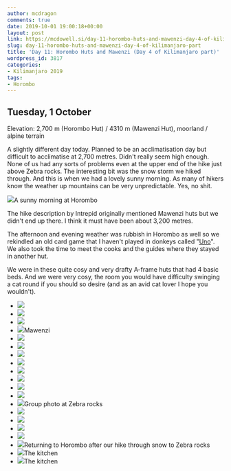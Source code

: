 ```yaml
---
author: mcdragon
comments: true
date: 2019-10-01 19:00:18+00:00
layout: post
link: https://mcdowell.si/day-11-horombo-huts-and-mawenzi-day-4-of-kilimanjaro-part-3817.html
slug: day-11-horombo-huts-and-mawenzi-day-4-of-kilimanjaro-part
title: 'Day 11: Horombo Huts and Mawenzi (Day 4 of Kilimanjaro part)'
wordpress_id: 3817
categories:
- Kilimanjaro 2019
tags:
- Horombo
---
```





## Tuesday, 1 October







Elevation: 2,700 m (Horombo Hut) / 4310 m (Mawenzi Hut), moorland / alpine terrain







A slightly different day today. Planned to be an acclimatisation day but difficult to acclimatise at 2,700 metres. Didn't really seem high enough. None of us had any sorts of problems even at the upper end of the hike just above Zebra rocks. The interesting bit was the snow storm we hiked through. And this is when we had a lovely sunny morning. As many of hikers know the weather up mountains can be very unpredictable. Yes, no shit. 





![](https://mcdowell.si/wp-content/uploads/2019/10/2019-10-01-08.48.35.resized.jpg)A sunny morning at Horombo





The hike description by Intrepid originally mentioned Mawenzi huts but we didn't end up there. I think it must have been about 3,200 metres. 







The afternoon and evening weather was rubbish in Horombo as well so we rekindled an old card game that I haven't played in donkeys called "[Uno](https://en.wikipedia.org/wiki/Uno_(card_game))". We also took the time to meet the cooks and the guides where they stayed in another hut. 







We were in these quite cosy and very drafty A-frame huts that had 4 basic beds. And we were very cosy, the room you would have difficulty swinging a cat round if you should so desire (and as an avid cat lover I hope you wouldn't).







  * [![](https://mcdowell.si/wp-content/uploads/2019/10/2019-10-01-08.48.21.resized.jpg)](https://mcdowell.si/?attachment_id=4547)
  * [![](https://mcdowell.si/wp-content/uploads/2019/10/2019-10-01-08.48.29.resized.jpg)](https://mcdowell.si/?attachment_id=4548)
  * [![](https://mcdowell.si/wp-content/uploads/2019/10/2019-10-01-08.48.35.resized.jpg)](https://mcdowell.si/?attachment_id=4549)
  * [![](https://mcdowell.si/wp-content/uploads/2019/10/2019-10-01-09.05.19.resized.jpg)](https://mcdowell.si/?attachment_id=4550)Mawenzi
  * [![](https://mcdowell.si/wp-content/uploads/2019/10/2019-10-01-09.49.50.resized.jpg)](https://mcdowell.si/?attachment_id=4551)
  * [![](https://mcdowell.si/wp-content/uploads/2019/10/2019-10-01-10.11.31.resized.jpg)](https://mcdowell.si/?attachment_id=4552)
  * [![](https://mcdowell.si/wp-content/uploads/2019/10/2019-10-01-10.15.52.resized.jpg)](https://mcdowell.si/?attachment_id=4553)
  * [![](https://mcdowell.si/wp-content/uploads/2019/10/2019-10-01-10.16.10.resized.jpg)](https://mcdowell.si/?attachment_id=4554)
  * [![](https://mcdowell.si/wp-content/uploads/2019/10/2019-10-01-10.16.20.resized.jpg)](https://mcdowell.si/?attachment_id=4555)
  * [![](https://mcdowell.si/wp-content/uploads/2019/10/2019-10-01-10.16.34.resized.jpg)](https://mcdowell.si/?attachment_id=4556)
  * [![](https://mcdowell.si/wp-content/uploads/2019/10/2019-10-01-10.17.14.resized.jpg)](https://mcdowell.si/?attachment_id=4557)
  * [![](https://mcdowell.si/wp-content/uploads/2019/10/2019-10-01-10.17.29.resized.jpg)](https://mcdowell.si/?attachment_id=4558)
  * [![](https://mcdowell.si/wp-content/uploads/2019/10/2019-10-01-10.24.34.resized.jpg)](https://mcdowell.si/?attachment_id=4559)Group photo at Zebra rocks
  * [![](https://mcdowell.si/wp-content/uploads/2019/10/2019-10-01-10.26.01.resized.jpg)](https://mcdowell.si/?attachment_id=4560)
  * [![](https://mcdowell.si/wp-content/uploads/2019/10/2019-10-01-10.48.34.resized.jpg)](https://mcdowell.si/?attachment_id=4561)
  * [![](https://mcdowell.si/wp-content/uploads/2019/10/2019-10-01-10.51.22.resized.jpg)](https://mcdowell.si/?attachment_id=4562)
  * [![](https://mcdowell.si/wp-content/uploads/2019/10/2019-10-01-10.58.37.resized.jpg)](https://mcdowell.si/?attachment_id=4563)
  * [![](https://mcdowell.si/wp-content/uploads/2019/10/2019-10-01-12.08.38.resized.jpg)](https://mcdowell.si/?attachment_id=4564)Returning to Horombo after our hike through snow to Zebra rocks
  * [![](https://mcdowell.si/wp-content/uploads/2019/10/2019-10-01-17.16.46.resized.jpg)](https://mcdowell.si/?attachment_id=4565)The kitchen
  * [![](https://mcdowell.si/wp-content/uploads/2019/10/2019-10-01-17.20.50.resized.jpg)](https://mcdowell.si/?attachment_id=4566)The kitchen


